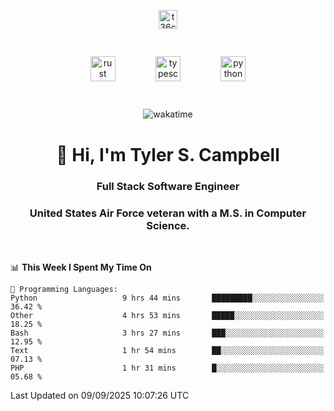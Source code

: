 <p align="center">
<a href="https://www.linkedin.com/in/t36campbell" target="blank"><img align="center" src="https://ik.imagekit.io/t36campbell/Portfolio/linkedin.png.original_m8bbGgPh6.png" alt="t36campbell" height="30" width="30" /></a>
</p>
<p align="center">
    <img src="https://rustacean.net/assets/rustacean-orig-noshadow.svg" alt="rust" width="40" height="40" style="margin: 6%;" />
    <img src="https://cdn.worldvectorlogo.com/logos/typescript.svg" alt="typescript" width="40" height="40" style="margin: 6%;" />
    <img src="https://cdn.worldvectorlogo.com/logos/python-5.svg" alt="python" width="40" height="40" style="margin: 6%;" />
</p>
<div align="center">
  
  ![wakatime](https://wakatime.com/badge/user/738aac7f-8868-4bc3-a1df-4c36703ee4b6.svg)
  
</div>

<h1 align="center">👋 Hi, I'm Tyler S. Campbell</h1>
<h3 align="center">Full Stack Software Engineer</h3>
<h3 align="center">United States Air Force veteran with a M.S. in Computer Science.</h3>
<br>

<!--START_SECTION:waka-->
📊 **This Week I Spent My Time On** 

```text
💬 Programming Languages: 
Python                   9 hrs 44 mins       █████████░░░░░░░░░░░░░░░░   36.42 % 
Other                    4 hrs 53 mins       █████░░░░░░░░░░░░░░░░░░░░   18.25 % 
Bash                     3 hrs 27 mins       ███░░░░░░░░░░░░░░░░░░░░░░   12.95 % 
Text                     1 hr 54 mins        ██░░░░░░░░░░░░░░░░░░░░░░░   07.13 % 
PHP                      1 hr 31 mins        █░░░░░░░░░░░░░░░░░░░░░░░░   05.68 % 
```


 Last Updated on 09/09/2025 10:07:26 UTC
<!--END_SECTION:waka-->

